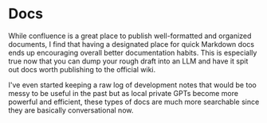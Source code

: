 # Docs

While confluence is a great place to publish well-formatted and organized documents, I find that having a designated place for quick Markdown docs ends up encouraging overall better documentation habits. This is especially true now that you can dump your rough draft into an LLM and have it spit out docs worth publishing to the official wiki.

I've even started keeping a raw log of development notes that would be too messy to be useful in the past but as local private GPTs become more powerful and efficient, these types of docs are much more searchable since they are basically conversational now.